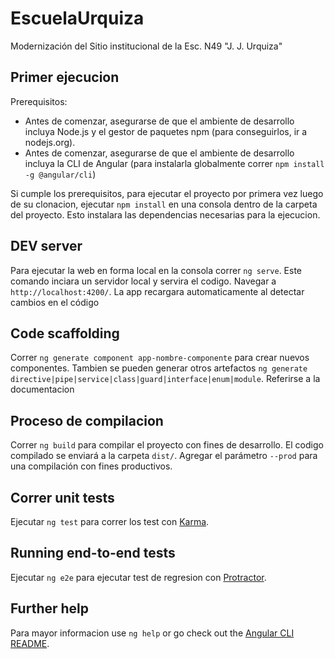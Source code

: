 # EscuelaUrquiza

Modernización del Sitio institucional de la Esc. N49 "J. J. Urquiza"

## Primer ejecucion
Prerequisitos:
- Antes de comenzar, asegurarse de que el ambiente de desarrollo incluya Node.js y el gestor de paquetes npm (para conseguirlos, ir a nodejs.org).
- Antes de comenzar, asegurarse de que el ambiente de desarrollo incluya la CLI de Angular (para instalarla globalmente correr `npm install -g @angular/cli`)

Si cumple los prerequisitos, para ejecutar el proyecto por primera vez luego de su clonacion, ejecutar `npm install` en una consola dentro de la carpeta del proyecto. Esto instalara las dependencias necesarias para la ejecucion.

## DEV server

Para ejecutar la web en forma local en la consola correr `ng serve`. Este comando inciara un servidor local y servira el codigo. Navegar a `http://localhost:4200/`.
La app recargara automaticamente al detectar cambios en el código

## Code scaffolding

Correr `ng generate component app-nombre-componente` para crear nuevos componentes. Tambien se pueden generar otros artefactos `ng generate directive|pipe|service|class|guard|interface|enum|module`. Referirse a la documentacion

## Proceso de compilacion

Correr `ng build` para compilar el proyecto con fines de desarrollo. El codigo compilado se enviará a la carpeta `dist/`. Agregar el parámetro `--prod` para una compilación con fines productivos.

## Correr unit tests

Ejecutar `ng test` para correr los test con [Karma](https://karma-runner.github.io).

## Running end-to-end tests

Ejecutar `ng e2e` para ejecutar test de regresion con [Protractor](http://www.protractortest.org/).

## Further help

Para mayor informacion  use `ng help` or go check out the [Angular CLI README](https://github.com/angular/angular-cli/blob/master/README.md).
